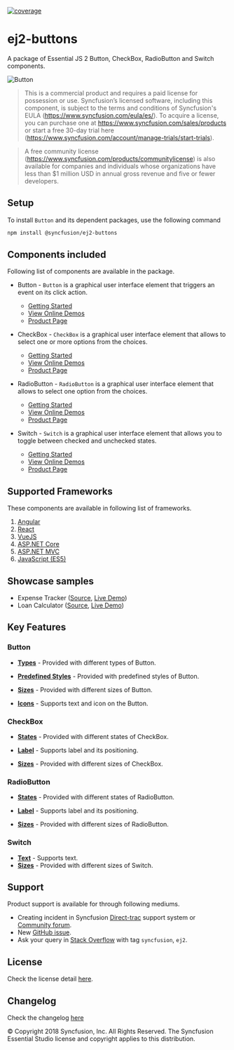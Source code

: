 [![coverage](http://ej2.syncfusion.com/badges/ej2-buttons/coverage.svg)](http://ej2.syncfusion.com/badges/ej2-buttons)

# ej2-buttons

A package of Essential JS 2 Button, CheckBox, RadioButton and Switch components.

![Button](https://ej2.syncfusion.com/products/images/button/readme.gif)

> This is a commercial product and requires a paid license for possession or use. Syncfusion’s licensed software, including this component, is subject to the terms and conditions of Syncfusion's EULA (https://www.syncfusion.com/eula/es/). To acquire a license, you can purchase one at https://www.syncfusion.com/sales/products or start a free 30-day trial here (https://www.syncfusion.com/account/manage-trials/start-trials).

> A free community license (https://www.syncfusion.com/products/communitylicense) is also available for companies and individuals whose organizations have less than $1 million USD in annual gross revenue and five or fewer developers.

## Setup

To install `Button` and its dependent packages, use the following command

```sh
npm install @syncfusion/ej2-buttons
```

## Components included

Following list of components are available in the package.

* Button - `Button` is a graphical user interface element that triggers an event on its click action.
    * [Getting Started](https://ej2.syncfusion.com/documentation/button/getting-started.html?lang=typescript&utm_source=npm&utm_campaign=button)
    * [View Online Demos](https://ej2.syncfusion.com/demos/?utm_source=npm&utm_campaign=grid#/material/button/default.html)
    * [Product Page](https://www.syncfusion.com/products/javascript/button)

* CheckBox - `CheckBox` is a graphical user interface element that allows to select one or more options from the choices.
    * [Getting Started](https://ej2.syncfusion.com/documentation/check-box/getting-started.html?lang=typescript&utm_source=npm&utm_campaign=check-box)
    * [View Online Demos](https://ej2.syncfusion.com/demos/?utm_source=npm&utm_campaign=grid#/material/button/check-box.html)
    * [Product Page](https://www.syncfusion.com/products/javascript/checkbox)

* RadioButton - `RadioButton` is a graphical user interface element that allows to select one option from the choices.
    * [Getting Started](https://ej2.syncfusion.com/documentation/radio-button/getting-started.html?lang=typescript&utm_source=npm&utm_campaign=radio-button)
    * [View Online Demos](https://ej2.syncfusion.com/demos/?utm_source=npm&utm_campaign=grid#/material/button/radio-button.html)
    * [Product Page](https://www.syncfusion.com/products/javascript/radio-button)

* Switch - `Switch` is a graphical user interface element that allows you to toggle between checked and unchecked states.
    * [Getting Started](https://ej2.syncfusion.com/documentation/switch/getting-started.html?lang=typescript&utm_source=npm&utm_campaign=switch)
    * [View Online Demos](https://ej2.syncfusion.com/demos/?utm_source=npm&utm_campaign=grid#/material/button/switch.html)
    * [Product Page](https://www.syncfusion.com/products/javascript/switch)

## Supported Frameworks

These components are available in following list of frameworks.

1. [Angular](https://github.com/syncfusion/ej2-ng-buttons?utm_source=npm&utm_campaign=button)
2. [React](https://github.com/syncfusion/ej2-react-buttons?utm_source=npm&utm_campaign=button)
3. [VueJS](https://github.com/syncfusion/ej2-vue-buttons?utm_source=npm&utm_campaign=button)
4. [ASP.NET Core](https://www.syncfusion.com/products/aspnetcore)
5. [ASP.NET MVC](https://www.syncfusion.com/products/aspnetmvc)
6. [JavaScript (ES5)](https://www.syncfusion.com/products/javascript)

## Showcase samples

* Expense Tracker ([Source](https://github.com/syncfusion/ej2-sample-ts-expensetracker), [Live Demo](https://ej2.syncfusion.com/showcase/typescript/expensetracker/?utm_source=npm&utm_campaign=button#/dashboard))
* Loan Calculator ([Source](https://github.com/syncfusion/ej2-sample-ts-loancalculator), [Live Demo](https://ej2.syncfusion.com/showcase/typescript/loancalculator/?utm_source=npm&utm_campaign=button))

## Key Features

### Button

* [**Types**](https://ej2.syncfusion.com/documentation/button/types-and-styles.html?lang=typescript#button-types) - Provided with different types of Button.

* [**Predefined Styles**](https://ej2.syncfusion.com/documentation/button/types-and-styles.html?lang=typescript#button-styles) - Provided with predefined styles of Button.

* [**Sizes**](https://ej2.syncfusion.com/documentation/button/types-and-styles.html?lang=typescript#button-size) - Provided with different sizes of Button.

* [**Icons**](https://ej2.syncfusion.com/documentation/button/types-and-styles.html?lang=typescript#icons) - Supports text and icon on the Button.

### CheckBox

* [**States**](https://ej2.syncfusion.com/documentation/check-box/getting-started.html?lang=typescript#change-the-checkbox-state) - Provided with different states of CheckBox.

* [**Label**](https://ej2.syncfusion.com/documentation/check-box/label-and-size.html?lang=typescript#label) - Supports label and its positioning.

* [**Sizes**](https://ej2.syncfusion.com/documentation/check-box/label-and-size.html?lang=typescript#size) - Provided with different sizes of CheckBox.

### RadioButton

* [**States**](https://ej2.syncfusion.com/documentation/radio-button/getting-started.html?lang=typescript#change-the-radiobutton-state) - Provided with different states of RadioButton.

* [**Label**](https://ej2.syncfusion.com/documentation/radio-button/label-and-size.html?lang=typescript#label) - Supports label and its positioning.

* [**Sizes**](https://ej2.syncfusion.com/documentation/radio-button/label-and-size.html?lang=typescript#size) - Provided with different sizes of RadioButton.

### Switch

* [**Text**](https://ej2.syncfusion.com/documentation/switch/getting-started.html?lang=typescript#set-text-on-switch) - Supports text.
* [**Sizes**](https://ej2.syncfusion.com/documentation/switch/how-to.html?lang=typescript#change-size) - Provided with different sizes of Switch.

## Support

Product support is available for through following mediums.

* Creating incident in Syncfusion [Direct-trac](https://www.syncfusion.com/support/directtrac/incidents?utm_source=npm&utm_campaign=button) support system or [Community forum](https://www.syncfusion.com/forums/essential-js2?utm_source=npm&utm_campaign=button).
* New [GitHub issue](https://github.com/syncfusion/ej2-buttons/issues/new).
* Ask your query in [Stack Overflow](https://stackoverflow.com/?utm_source=npm&utm_campaign=button) with tag `syncfusion`, `ej2`.

## License

Check the license detail [here](https://github.com/syncfusion/ej2/blob/master/license?utm_source=npm&utm_campaign=button).

## Changelog

Check the changelog [here](https://github.com/syncfusion/ej2-buttons/blob/master/CHANGELOG.md?utm_source=npm&utm_campaign=button)

© Copyright 2018 Syncfusion, Inc. All Rights Reserved. The Syncfusion Essential Studio license and copyright applies to this distribution.